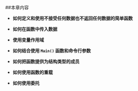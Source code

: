 ##本章内容


* **如何定义和使用不接受任何数据也不返回任何数据的简单函数**

* **如何在函数中传入数据**

* **使用变量作用域**

* **如何结合使用 `Main()` 函数和命令行参数**

* **如何把函数提供为结构类型的成员**

* **如何使用函数的重载**

* **如何使用委托**
